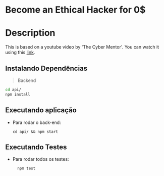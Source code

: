 # Become an Ethical Hacker for 0$

# Description
This is based on a youtube video by 'The Cyber Mentor'. You can watch it using this [link](https://www.youtube.com/watch?v=u4VWQZ8KLmI&list=PLjaQX2KXOeb6zMFpvOdB59v_j4A_vT77q&index=2).

## Instalando Dependências

> Backend
```bash
cd api/ 
npm install
``` 

## Executando aplicação

* Para rodar o back-end:

  ```
  cd api/ && npm start
  ```

## Executando Testes

* Para rodar todos os testes:

  ```
    npm test
  ```
